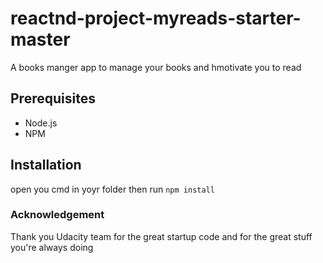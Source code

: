 # reactnd-project-myreads-starter-master

A books manger app to manage your books and hmotivate you to read 

## Prerequisites

* Node.js
* NPM

## Installation

open you cmd in yoyr folder then run `npm install` 

### Acknowledgement

Thank you Udacity team for the great startup code and for the great stuff you're always doing